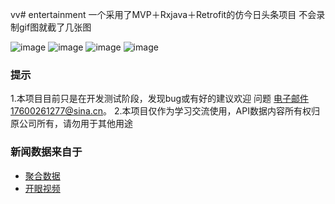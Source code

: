vv# entertainment 一个采用了MVP＋Rxjava＋Retrofit的仿今日头条项目
不会录制gif图就截了几张图

![image](https://github.com/7hundeR/entertainment/blob/master/screens/main.jpg)
![image](https://github.com/7hundeR/entertainment/blob/master/screens/newsdetail.jpg)
![image](https://github.com/7hundeR/entertainment/blob/master/screens/mychannel.jpg)
![image](https://github.com/7hundeR/entertainment/blob/master/screens/updatechannel.jpg)

### 提示
1.本项目目前只是在开发测试阶段，发现bug或有好的建议欢迎 问题 电子邮件17600261277@sina.cn。
2.本项目仅作为学习交流使用，API数据内容所有权归原公司所有，请勿用于其他用途

### 新闻数据来自于
- [聚合数据](https://www.juhe.cn/)
- [开眼视频](http://www.eyepetizer.net/)
